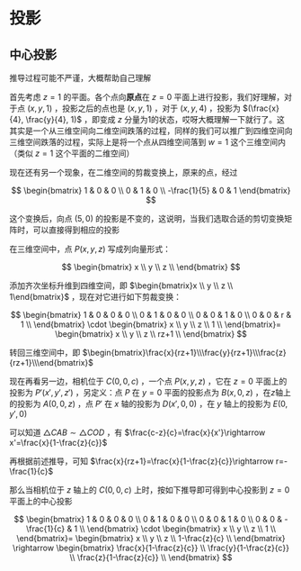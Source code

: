 # 投影

## 中心投影

推导过程可能不严谨，大概帮助自己理解

首先考虑 $z=1$ 的平面。各个点向**原点**在 $z=0$ 平面上进行投影，我们好理解，对于点 $(x, y, 1)$ ，投影之后的点也是 $(x, y, 1)$ ，对于 $(x, y, 4)$ ，投影为 $(\frac{x}{4}, \frac{y}{4}, 1)$ ，即变成 $z$ 分量为1的状态，哎呀大概理解一下就行了。这其实是一个从三维空间向二维空间跌落的过程，同样的我们可以推广到四维空间向三维空间跌落的过程，实际上是将一个点从四维空间落到 $w=1$ 这个三维空间内（类似 $z=1$ 这个平面的二维空间）

现在还有另一个现象，在二维空间的剪裁变换上，原来的点，经过

$$
\begin{bmatrix}
1 & 0 & 0 \\
0 & 1 & 0 \\
-\frac{1}{5} & 0 & 1
\end{bmatrix}
$$

这个变换后，向点 $(5, 0)$ 的投影是不变的，这说明，当我们选取合适的剪切变换矩阵时，可以直接得到相应的投影

在三维空间中，点 $P(x, y, z)$ 写成列向量形式：

$$
\begin{bmatrix}
x \\
y \\
z \\
\end{bmatrix}
$$

添加齐次坐标升维到四维空间，即 $\begin{bmatrix}x \\ y \\ z \\ 1\end{bmatrix}$ ，现在对它进行如下剪裁变换：

$$
\begin{bmatrix}
1 & 0 & 0 & 0 \\
0 & 1 & 0 & 0 \\
0 & 0 & 1 & 0 \\
0 & 0 & r & 1 \\
\end{bmatrix}
\cdot
\begin{bmatrix}
x \\
y \\
z \\
1 \\
\end{bmatrix}=
\begin{bmatrix}
x \\
y \\
z \\
rz+1 \\
\end{bmatrix}
$$

转回三维空间中，即 $\begin{bmatrix}\frac{x}{rz+1}\\\frac{y}{rz+1}\\\frac{z}{rz+1}\\\end{bmatrix}$

现在再看另一边，相机位于 $C(0,0,c)$ ，一个点 $P(x,y,z)$ ，它在 $z=0$ 平面上的投影为 $P'(x',y',z')$ ，另定义：点 $P$ 在 $y=0$ 平面的投影点为 $B(x,0,z)$ ，在$z$轴上的投影为 $A(0,0,z)$ ，点 $P'$ 在 $x$ 轴的投影为 $D(x',0,0)$ ，在 $y$ 轴上的投影为 $E(0,y',0)$

可以知道 $\triangle CAB\sim\triangle COD$ ，有 $\frac{c-z}{c}=\frac{x}{x'}\rightarrow x'=\frac{x}{1-\frac{z}{c}}$

再根据前述推导，可知 $\frac{x}{rz+1}=\frac{x}{1-\frac{z}{c}}\rightarrow r=-\frac{1}{c}$

那么当相机位于 $z$ 轴上的 $C(0,0,c)$ 上时，按如下推导即可得到中心投影到 $z=0$ 平面上的中心投影

$$
\begin{bmatrix}
1 & 0 & 0 & 0 \\
0 & 1 & 0 & 0 \\
0 & 0 & 1 & 0 \\
0 & 0 & -\frac{1}{c} & 1 \\
\end{bmatrix}
\cdot
\begin{bmatrix}
x \\
y \\
z \\
1 \\
\end{bmatrix}=
\begin{bmatrix}
x \\
y \\
z \\
1-\frac{z}{c} \\
\end{bmatrix}
\rightarrow
\begin{bmatrix}
\frac{x}{1-\frac{z}{c}} \\
\frac{y}{1-\frac{z}{c}} \\
\frac{z}{1-\frac{z}{c}} \\
\end{bmatrix}
$$